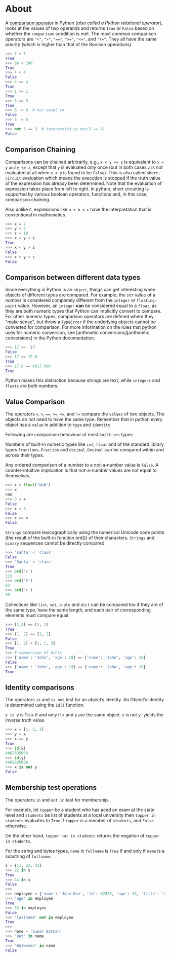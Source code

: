 # About

A [comparison operator][comparisons] in Python (_also called a Python relational operator_), looks at the values of two operands and returns `True` or `False` based on whether the `comparison` condition is met. The most common comparison operators are `"<"`, `">"`, `"=="`, `">="`, `"<="`, and `"!="`. They all have the same priority (which is higher than that of the Boolean operations)

```python
>>> 7 > 5
True
>>> 99 < 100
True
>>> 4 < 4
False
>>> 4 <= 4
True
>>> 1 >= 1
True
>>> 5 == 5
True
>>> 6 != 6  # not equal to
False
>>> 5 != 6
True
>>> not 3 == 3  # interpreted as not(3 == 3)
False
```

## Comparison Chaining

Comparisons can be chained arbitrarily, e.g., `x < y <= z` is equivalent to `x < y` `and` `y <= z`, except that `y` is evaluated only once (but in both cases `z` is _not_ evaluated at all when `x < y` is found to be `False`). This is also called `short-circuit` evaluation which means the execution is stopped if the truth value of the expression has already been determined. Note that the evaluation of expression takes place from left to right. In python, short circuiting is supported by various boolean operators, functions and, in this case, comparison chaining.

Also unlike `C`, expressions like `a < b < c` have the interpretation that is conventional in mathematics.

```python
>>> x = 2
>>> y = 5
>>> z = 10
>>> x < y < z
True
>>> x < y > z
False
>>> x > y < z
False
```

## Comparison between different data types

Since everything in Python is an `object`,  things can get interesting when objects of different types are compared. For example, the `str` value of a number is considered completely different from the `integer` or `floating-point` value.  However, an `integer` **can** be considered equal to a `float`, as they are both numeric types that Python can implicitly convert to compare.  For other numeric types, comparison operators are defined where they "make sense", but throw a `TypeError` if the underlying objects cannot be converted for comparison.  For more information on the rules that python uses for numeric conversion, see [arithmetic conversions][arithmetic conversions] in the Python documentation.

```python
>>> 17 == '17'
False
>>> 17 == 17.0
True
>>> 17.0 == 0017.000
True
```

Python makes this distinction because strings are text, while `integers` and `floats` are both numbers.

## Value Comparison

The operators `<`, `>`, `==`, `>=`, `<=`, and `!=` compare the `values` of two objects. The objects do not need to have the same type. Remember that in python
every object has a `value` in addition to `type` and `identity`

Following are comparison behaviour of most `built-ins` types

Numbers of built-in numeric types like `int`, `float` and of the standard library types `fractions.Fraction` and `decimal.Decimal` can be compared within and across their types.

Any ordered comparison of a number to a not-a-number value is `False`. A counter-intuitive implication is that not-a-number values are not equal to themselves.

```python
>>> x = float('NaN')
>>> x
nan
>>> 3 < x
False
>>> x < 3
False
>>> x == x
False
```

`Strings` compare lexicographically using the numerical Unicode code points (the result of the built-in function ord()) of their characters. `Strings` and `binary` sequences cannot be directly compared.

```python
>>> 'santa' < 'claus'
False
>>> 'Santa' < 'claus'
True
>>> ord('s')
115
>>> ord('S')
83
>>> ord('c')
99
```

Collections like `list`, `set`, `tuple` and `dict` can be compared too if they are of the same type, have the same length, and each pair of corresponding elements must compare equal.

```python
>>> [1,2] == [1, 2]
True
>>> (1, 2) == [1, 2]
False
>>> [1, 2] < [1, 2, 3]
True
>>> # comparison of dicts
>>> {'name': 'John', 'age': 19} == {'name': 'John', 'age': 18}
False
>>> {'name': 'John', 'age': 19} == {'name': 'John', 'age': 19}
True
```

## Identity comparisons

The operators `is` and `is not` test for an object’s identity. An Object’s identity is determined using the `id()` function.

`x is y` is `True` if and only if `x` and `y` are the same object. `x` is not y` yields the inverse truth value.

```python
>>> x = [1, 2, 3]
>>> y = x
>>> x == y
True
>>> id(x)
4462635008
>>> id(y)
4462635008
>>> x is not y
False
```

## Membership test operations

The operators `in` and `not in` test for membership.

For example, let `topper` be a student who has aced an exam at the state level and `students` be list of students at a local university then `topper in students` evaluates to `True` if `topper` is a member of `students`, and `False` otherwise.

On the other hand, `topper not in students` returns the negation of `topper in students`.

For the string and bytes types, `name` in `fullname` is `True` if and only if `name` is a substring of `fullname`.

```python
s = {11, 22, 33}
>>> 22 in s
True
>>> 44 in s
False
>>>
>>> employee = {'name': 'John Doe', 'id': 67826, 'age': 33, 'title': 'ceo'}
>>> 'age' in employee
True
>>> 33 in employee
False
>>> 'lastname' not in employee
True
>>>
>>> name = 'Super Batman'
>>> 'Bat' in name
True
>>> 'Batwoman' in name
False
```

[comparisons]: https://docs.python.org/3/library/stdtypes.html?highlight=comparisons#comparisons
